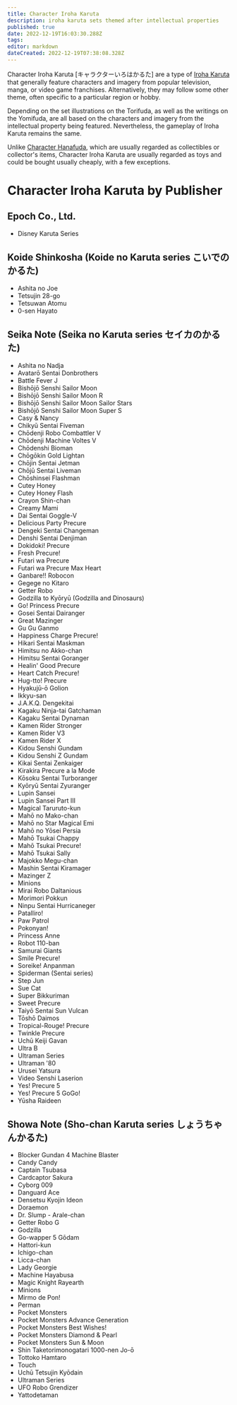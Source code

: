 ```yaml
---
title: Character Iroha Karuta
description: iroha karuta sets themed after intellectual properties
published: true
date: 2022-12-19T16:03:30.288Z
tags: 
editor: markdown
dateCreated: 2022-12-19T07:38:08.328Z
---
```


Character Iroha Karuta [キャラクターいろはかるた] are a type of [Iroha Karuta](/en/iroha) that generally feature characters and imagery from popular television, manga, or video game franchises. Alternatively, they may follow some other theme, often specific to a particular region or hobby.

Depending on the set illustrations on the Torifuda, as well as the writings on the Yomifuda, are all based on the characters and imagery from the intellectual property being featured. Nevertheless, the gameplay of Iroha Karuta remains the same.

Unlike [Character Hanafuda](/en/hanafuda/character), which are usually regarded as collectibles or collector's items, Character Iroha Karuta are usually regarded as toys and could be bought usually cheaply, with a few exceptions.

# Character Iroha Karuta by Publisher

## Epoch Co., Ltd.
- Disney Karuta Series

## Koide Shinkosha (Koide no Karuta series こいでのかるた)
- Ashita no Joe
- Tetsujin 28-go
- Tetsuwan Atomu
- 0-sen Hayato

## Seika Note (Seika no Karuta series セイカのかるた)
- Ashita no Nadja
- Avatarō Sentai Donbrothers
- Battle Fever J
- Bishōjō Senshi Sailor Moon
- Bishōjō Senshi Sailor Moon R
- Bishōjō Senshi Sailor Moon Sailor Stars
- Bishōjō Senshi Sailor Moon Super S
- Casy & Nancy
- Chikyū Sentai Fiveman
- Chōdenji Robo Combattler V
- Chōdenji Machine Voltes V
- Chōdenshi Bioman
- Chōgōkin Gold Lightan
- Chōjin Sentai Jetman
- Chōjū Sentai Liveman
- Chōshinsei Flashman
- Cutey Honey
- Cutey Honey Flash
- Crayon Shin-chan
- Creamy Mami
- Dai Sentai Goggle-V
- Delicious Party Precure
- Dengeki Sentai Changeman
- Denshi Sentai Denjiman
- Dokidoki! Precure
- Fresh Precure!
- Futari wa Precure
- Futari wa Precure Max Heart
- Ganbare!! Robocon
- Gegege no Kitaro
- Getter Robo
- Godzilla to Kyōryū (Godzilla and Dinosaurs)
- Go! Princess Precure
- Gosei Sentai Dairanger
- Great Mazinger
- Gu Gu Ganmo
- Happiness Charge Precure!
- Hikari Sentai Maskman
- Himitsu no Akko-chan
- Himitsu Sentai Goranger
- Healin' Good Precure
- Heart Catch Precure!
- Hug-tto! Precure
- Hyakujū-ō Golion
- Ikkyu-san
- J.A.K.Q. Dengekitai
- Kagaku Ninja-tai Gatchaman
- Kagaku Sentai Dynaman
- Kamen Rider Stronger
- Kamen Rider V3
- Kamen Rider X
- Kidou Senshi Gundam
- Kidou Senshi Z Gundam
- Kikai Sentai Zenkaiger 
- Kirakira Precure a la Mode
- Kōsoku Sentai Turboranger
- Kyōryū Sentai Zyuranger
- Lupin Sansei
- Lupin Sansei Part III
- Magical Taruruto-kun
- Mahō no Mako-chan
- Mahō no Star Magical Emi
- Mahō no Yōsei Persia
- Mahō Tsukai Chappy
- Mahō Tsukai Precure!
- Mahō Tsukai Sally
- Majokko Megu-chan
- Mashin Sentai Kiramager
- Mazinger Z
- Minions
- Mirai Robo Daltanious
- Morimori Pokkun
- Ninpu Sentai Hurricaneger
- Patalliro!
- Paw Patrol
- Pokonyan!
- Princess Anne
- Robot 110-ban
- Samurai Giants
- Smile Precure!
- Soreike! Anpanman
- Spiderman (Sentai series)
- Step Jun
- Sue Cat
- Super Bikkuriman
- Sweet Precure
- Taiyō Sentai Sun Vulcan
- Tōshō Daimos
- Tropical-Rouge! Precure
- Twinkle Precure
- Uchū Keiji Gavan
- Ultra B
- Ultraman Series
- Ultraman '80
- Urusei Yatsura
- Video Senshi Laserion
- Yes! Precure 5
- Yes! Precure 5 GoGo!
- Yūsha Raideen

## Showa Note (Sho-chan Karuta series しょうちゃんかるた)
- Blocker Gundan 4 Machine Blaster
- Candy Candy
- Captain Tsubasa
- Cardcaptor Sakura
- Cyborg 009
- Danguard Ace
- Densetsu Kyojin Ideon
- Doraemon
- Dr. Slump - Arale-chan
- Getter Robo G
- Godzilla
- Go-wapper 5 Gōdam
- Hattori-kun
- Ichigo-chan
- Licca-chan
- Lady Georgie
- Machine Hayabusa
- Magic Knight Rayearth
- Minions
- Mirmo de Pon!
- Perman
- Pocket Monsters
- Pocket Monsters Advance Generation
- Pocket Monsters Best Wishes!
- Pocket Monsters Diamond & Pearl
- Pocket Monsters Sun & Moon
- Shin Taketorimonogatari 1000-nen Jo-ō
- Tottoko Hamtaro
- Touch
- Uchū Tetsujin Kyōdain
- Ultraman Series
- UFO Robo Grendizer
- Yattodetaman
